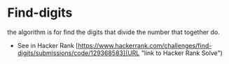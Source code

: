 # Find-digits
the algorithm is for find the digits that divide the number that together do.

* See in Hacker Rank  [https://www.hackerrank.com/challenges/find-digits/submissions/code/129368583](URL "link to Hacker Rank Solve")

